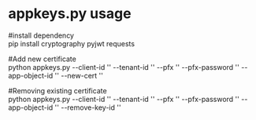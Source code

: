 # appkeys.py usage  

#install dependency  
pip install cryptography pyjwt requests  

#Add new certificate  
python appkeys.py --client-id '' --tenant-id '' --pfx '' --pfx-password '' --app-object-id '' --new-cert ''  

#Removing existing certificate  
python appkeys.py --client-id '' --tenant-id '' --pfx '' --pfx-password '' --app-object-id '' --remove-key-id ''  
